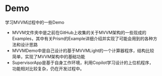 # Demo
学习MVVM过程中的一些Demo
- MVVM文件夹中是之前在GitHub上收集的关于MVVM架构的一些现成的Examples，其中有关Prism的Example详细介绍并实现了可能会用到的各种方法和设计思路
- MVVMDemo中是自己设计的基于MVVMLight的一个计算器程序，结构比较简单，实现了MVVM架构中的基础功能
- SupervisorApp是基于自身工作环境，利用Copilot学习设计的上位机程序，功能相对比较复杂，仍在开发过程中。
